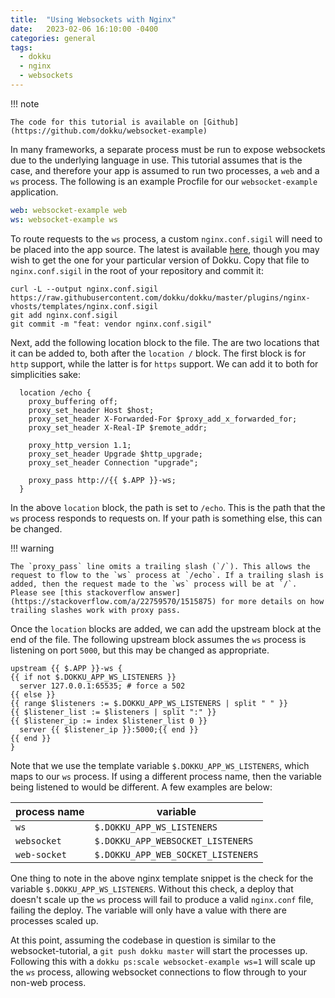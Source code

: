 ```yaml
---
title:  "Using Websockets with Nginx"
date:   2023-02-06 16:10:00 -0400
categories: general
tags:
  - dokku
  - nginx
  - websockets
---
```


!!! note

    The code for this tutorial is available on [Github](https://github.com/dokku/websocket-example)

In many frameworks, a separate process must be run to expose websockets due to the underlying language in use. This tutorial assumes that is the case, and therefore your app is assumed to run two processes, a `web` and a `ws` process. The following is an example Procfile for our `websocket-example` application.

```yaml
web: websocket-example web
ws: websocket-example ws
```

To route requests to the `ws` process, a custom `nginx.conf.sigil` will need to be placed into the app source. The latest is available [here](https://raw.githubusercontent.com/dokku/dokku/master/plugins/nginx-vhosts/templates/nginx.conf.sigil), though you may wish to get the one for your particular version of Dokku. Copy that file to `nginx.conf.sigil` in the root of your repository and commit it:

```shell
curl -L --output nginx.conf.sigil https://raw.githubusercontent.com/dokku/dokku/master/plugins/nginx-vhosts/templates/nginx.conf.sigil
git add nginx.conf.sigil
git commit -m "feat: vendor nginx.conf.sigil"
```

Next, add the following location block to the file. The are two locations that it can be added to, both after the `location /` block. The first block is for `http` support, while the latter is for `https` support. We can add it to both for simplicities sake:

```nginx
  location /echo {
    proxy_buffering off;
    proxy_set_header Host $host;
    proxy_set_header X-Forwarded-For $proxy_add_x_forwarded_for;
    proxy_set_header X-Real-IP $remote_addr;

    proxy_http_version 1.1;
    proxy_set_header Upgrade $http_upgrade;
    proxy_set_header Connection "upgrade";

    proxy_pass http://{{ $.APP }}-ws;
  }
```

In the above `location` block, the path is set to `/echo`. This is the path that the `ws` process responds to requests on. If your path is something else, this can be changed.

!!! warning
    
    The `proxy_pass` line omits a trailing slash (`/`). This allows the request to flow to the `ws` process at `/echo`. If a trailing slash is added, then the request made to the `ws` process will be at `/`. Please see [this stackoverflow answer](https://stackoverflow.com/a/22759570/1515875) for more details on how trailing slashes work with proxy pass.

Once the `location` blocks are added, we can add the upstream block at the end of the file. The following upstream block assumes the `ws` process is listening on port `5000`, but this may be changed as appropriate.

```
upstream {{ $.APP }}-ws {
{{ if not $.DOKKU_APP_WS_LISTENERS }}
  server 127.0.0.1:65535; # force a 502
{{ else }}
{{ range $listeners := $.DOKKU_APP_WS_LISTENERS | split " " }}
{{ $listener_list := $listeners | split ":" }}
{{ $listener_ip := index $listener_list 0 }}
  server {{ $listener_ip }}:5000;{{ end }}
{{ end }}
}
```

Note that we use the template variable `$.DOKKU_APP_WS_LISTENERS`, which maps to our `ws` process. If using a different process name, then the variable being listened to would be different. A few examples are below:

| process name   | variable                           |
|----------------|------------------------------------|
| `ws`           | `$.DOKKU_APP_WS_LISTENERS`         |
| `websocket`    | `$.DOKKU_APP_WEBSOCKET_LISTENERS`  |
| `web-socket`   | `$.DOKKU_APP_WEB_SOCKET_LISTENERS` |

One thing to note in the above nginx template snippet is the check for the variable `$.DOKKU_APP_WS_LISTENERS`. Without this check, a deploy that doesn't scale up the `ws` process will fail to produce a valid `nginx.conf` file, failing the deploy. The variable will only have a value with there are processes scaled up.

At this point, assuming the codebase in question is similar to the websocket-tutorial, a `git push dokku master` will start the processes up. Following this with a `dokku ps:scale websocket-example ws=1` will scale up the `ws` process, allowing websocket connections to flow through to your non-web process.
